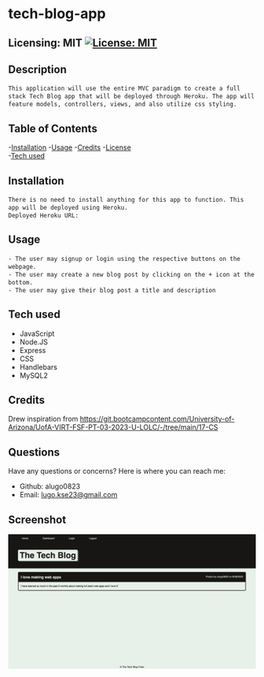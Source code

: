 # tech-blog-app  
  ## Licensing: MIT [![License: MIT](https://img.shields.io/badge/License-MIT-yellow.svg)](https://opensource.org/licenses/MIT)

  ## Description
    This application will use the entire MVC paradigm to create a full stack Tech Blog app that will be deployed through Heroku. The app will feature models, controllers, views, and also utilize css styling.
  ## Table of Contents
  
  -[Installation](#installation)
  -[Usage](#usage)
  -[Credits](#credits)
  -[License](#license)  
  -[Tech used](#tech-used)

  ## Installation
    There is no need to install anything for this app to function. This app will be deployed using Heroku.
    Deployed Heroku URL: 
  ## Usage
    - The user may signup or login using the respective buttons on the webpage.
    - The user may create a new blog post by clicking on the + icon at the bottom.
    - The user may give their blog post a title and description

  
  ## Tech used
  * JavaScript
  * Node.JS
  * Express
  * CSS
  * Handlebars
  * MySQL2


  ## Credits
  Drew inspiration from https://git.bootcampcontent.com/University-of-Arizona/UofA-VIRT-FSF-PT-03-2023-U-LOLC/-/tree/main/17-CS


  ## Questions
  Have any questions or concerns? Here is where you can reach me:
  - Github: alugo0823
  - Email: lugo.kse23@gmail.com
  
  ## Screenshot
  ![tech-blog-screenshot](assets/tech-blog-screenshot.png)